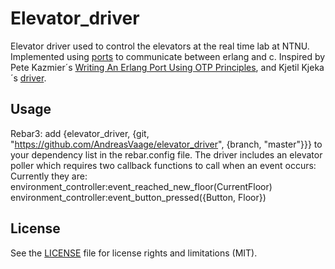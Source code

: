 # Elevator_driver

Elevator driver used to control the elevators at the real time lab at NTNU. Implemented using [ports](http://erlang.org/doc/tutorial/c_port.html) to communicate between erlang and c. Inspired by Pete Kazmier´s [Writing An Erlang Port Using OTP Principles](http://www2.erlangcentral.org/wiki/?title=Writing_an_Erlang_Port_using_OTP_Principles), and Kjetil Kjeka´s [driver](https://github.com/kjetilkjeka/Real-time-elevator/blob/master). 

## Usage
Rebar3: add {elevator_driver, {git, "https://github.com/AndreasVaage/elevator_driver", {branch, "master"}}} to your dependency list in the rebar.config file.
The driver includes an elevator poller which requires two callback functions to call when an event occurs: Currently they are:
environment_controller:event_reached_new_floor(CurrentFloor)
environment_controller:event_button_pressed({Button, Floor})

## License

See the [LICENSE](LICENSE.md) file for license rights and limitations (MIT).
	